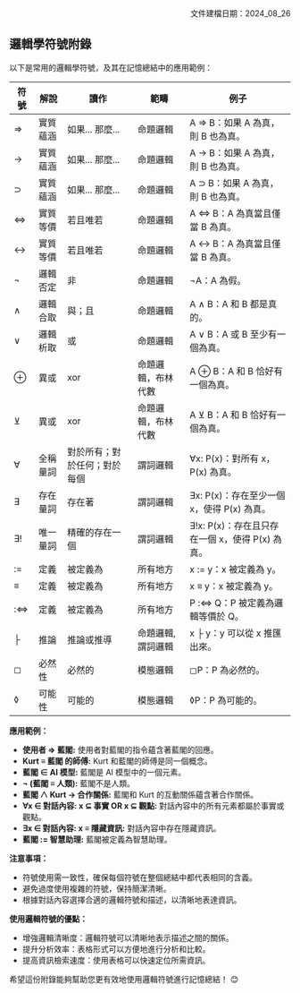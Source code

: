 <div style="text-align: right;">文件建檔日期：2024_08_26</div>

## 邏輯學符號附錄

以下是常用的邏輯學符號，及其在記憶總結中的應用範例：

| 符號 | 解說     | 讀作                         | 範疇               | 例子                                            |
| ---- | -------- | ---------------------------- | ------------------ | ----------------------------------------------- |
| ⇒    | 實質蘊涵 | 如果... 那麼...              | 命題邏輯           | A ⇒ B：如果 A 為真，則 B 也為真。               |
| →    | 實質蘊涵 | 如果... 那麼...              | 命題邏輯           | A → B：如果 A 為真，則 B 也為真。               |
| ⊃    | 實質蘊涵 | 如果... 那麼...              | 命題邏輯           | A ⊃ B：如果 A 為真，則 B 也為真。               |
| ⇔    | 實質等價 | 若且唯若                     | 命題邏輯           | A ⇔ B：A 為真當且僅當 B 為真。                  |
| ↔    | 實質等價 | 若且唯若                     | 命題邏輯           | A ↔ B：A 為真當且僅當 B 為真。                  |
| ¬    | 邏輯否定 | 非                           | 命題邏輯           | ¬A：A 為假。                                    |
| ∧    | 邏輯合取 | 與；且                       | 命題邏輯           | A ∧ B：A 和 B 都是真的。                        |
| ∨    | 邏輯析取 | 或                           | 命題邏輯           | A ∨ B：A 或 B 至少有一個為真。                  |
| ⊕    | 異或     | xor                          | 命題邏輯，布林代數 | A ⊕ B：A 和 B 恰好有一個為真。                  |
| ⊻    | 異或     | xor                          | 命題邏輯，布林代數 | A ⊻ B：A 和 B 恰好有一個為真。                  |
| ∀    | 全稱量詞 | 對於所有；對於任何；對於每個 | 謂詞邏輯           | ∀x: P(x)：對所有 x，P(x) 為真。                 |
| ∃    | 存在量詞 | 存在著                       | 謂詞邏輯           | ∃x: P(x)：存在至少一個 x，使得 P(x) 為真。      |
| ∃!   | 唯一量詞 | 精確的存在一個               | 謂詞邏輯           | ∃!x: P(x)：存在且只存在一個 x，使得 P(x) 為真。 |
| :=   | 定義     | 被定義為                     | 所有地方           | x := y：x 被定義為 y。                          |
| ≡    | 定義     | 被定義為                     | 所有地方           | x ≡ y：x 被定義為 y。                           |
| :⇔   | 定義     | 被定義為                     | 所有地方           | P :⇔ Q：P 被定義為邏輯等價於 Q。                |
| ├    | 推論     | 推論或推導                   | 命題邏輯, 謂詞邏輯 | x ├ y：y 可以從 x 推匯出來。                    |
| ◻    | 必然性   | 必然的                       | 模態邏輯           | ◻P：P 為必然的。                                |
| ◊    | 可能性   | 可能的                       | 模態邏輯           | ◊P：P 為可能的。                                |

**應用範例：**

- **使用者 ⇒ 藍閣:** 使用者對藍閣的指令蘊含著藍閣的回應。
- **Kurt ≡ 藍閣 的師傅:** Kurt 和藍閣的師傅是同一個概念。
- **藍閣 ∈ AI 模型:** 藍閣是 AI 模型中的一個元素。
- **¬ (藍閣 ≡ 人類):** 藍閣不是人類。
- **藍閣 ∧ Kurt → 合作關係:** 藍閣和 Kurt 的互動關係蘊含著合作關係。
- **∀x ∈ 對話內容: x ⊆ 事實 OR x ⊆ 觀點:** 對話內容中的所有元素都屬於事實或觀點。
- **∃x ∈ 對話內容: x ≡ 隱藏資訊:** 對話內容中存在隱藏資訊。
- **藍閣 := 智慧助理:** 藍閣被定義為智慧助理。

**注意事項：**

- 符號使用需一致性，確保每個符號在整個總結中都代表相同的含義。
- 避免過度使用複雜的符號，保持簡潔清晰。
- 根據對話內容選擇合適的邏輯符號和描述，以清晰地表達資訊。

**使用邏輯符號的優點：**

- 增強邏輯清晰度：邏輯符號可以清晰地表示描述之間的關係。
- 提升分析效率：表格形式可以方便地進行分析和比較。
- 提高資訊檢索速度：使用表格可以快速定位所需資訊。

希望這份附錄能夠幫助您更有效地使用邏輯符號進行記憶總結！ 😊

